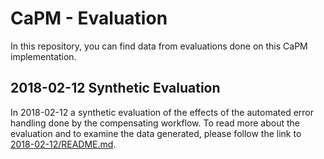 # CaPM - Evaluation
In this repository, you can find data from evaluations done on this CaPM implementation.

## 2018-02-12 Synthetic Evaluation

In 2018-02-12 a synthetic evaluation of the effects of the automated error handling done by the compensating workflow. To read more about the evaluation and to examine the data generated, please follow the link to [2018-02-12/README.md](2018-02-12/README.md).